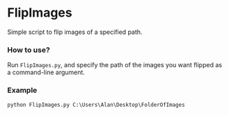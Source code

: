 # FlipImages
Simple script to flip images of a specified path.

### How to use?
Run ```FlipImages.py```, and specify the path of the images you want flipped as a command-line argument.

### Example
```python FlipImages.py C:\Users\Alan\Desktop\FolderOfImages```
